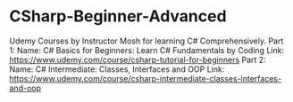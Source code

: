 # CSharp-Beginner-Advanced
Udemy Courses by Instructor Mosh for learning C# Comprehensively.
Part 1: 
  Name: C# Basics for Beginners: Learn C# Fundamentals by Coding
  Link: https://www.udemy.com/course/csharp-tutorial-for-beginners
Part 2:
  Name: C# Intermediate: Classes, Interfaces and OOP
  Link: https://www.udemy.com/course/csharp-intermediate-classes-interfaces-and-oop
